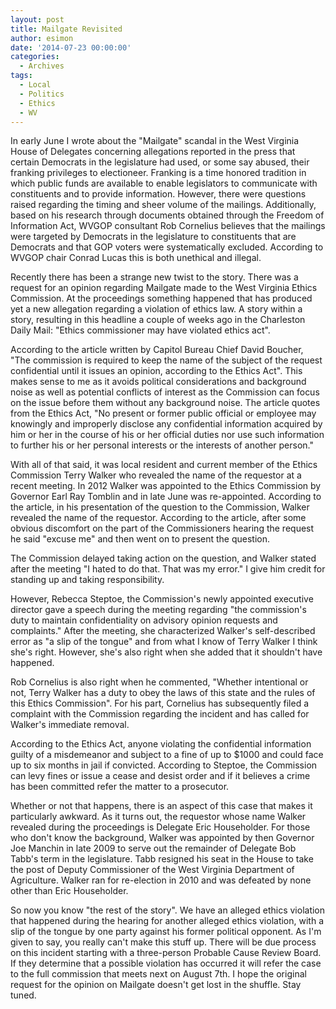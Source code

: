 ```yaml
---
layout: post
title: Mailgate Revisited
author: esimon
date: '2014-07-23 00:00:00'
categories:
  - Archives
tags:
  - Local
  - Politics
  - Ethics
  - WV
---
```

In early June I wrote about the "Mailgate" scandal in the West Virginia House of Delegates concerning allegations reported in the press that certain Democrats in the legislature had used, or some say abused, their franking privileges to electioneer. Franking is a time honored tradition in which public funds are available to enable legislators to communicate with constituents and to provide information. However, there were questions raised regarding the timing and sheer volume of the mailings. Additionally, based on his research through documents obtained through the Freedom of Information Act, WVGOP consultant Rob Cornelius believes that the mailings were targeted by Democrats in the legislature to constituents that are Democrats and that GOP voters were systematically excluded. According to WVGOP chair Conrad Lucas this is both unethical and illegal. 

Recently there has been a strange new twist to the story. There was a request for an opinion regarding Mailgate made to the West Virginia Ethics Commission. At the proceedings something happened that has produced yet a new allegation regarding a violation of ethics law. A story within a story, resulting in this headline a couple of weeks ago in the Charleston Daily Mail: "Ethics commissioner may have violated ethics act". 

According to the article written by Capitol Bureau Chief David Boucher, "The commission is required to keep the name of the subject of the request confidential until it issues an opinion, according to the Ethics Act". This makes sense to me as it avoids political considerations and background noise as well as potential conflicts of interest as the Commission can focus on the issue before them without any background noise. The article quotes from the Ethics Act, "No present or former public official or employee may knowingly and improperly disclose any confidential information acquired by him or her in the course of his or her official duties nor use such information to further his or her personal interests or the interests of another person." 

With all of that said, it was local resident and current member of the Ethics Commission Terry Walker who revealed the name of the requestor at a recent meeting. In 2012 Walker was appointed to the Ethics Commission by Governor Earl Ray Tomblin and in late June was re-appointed. According to the article, in his presentation of the question to the Commission, Walker revealed the name of the requestor. According to the article, after some obvious discomfort on the part of the Commissioners hearing the request he said "excuse me" and then went on to present the question. 

The Commission delayed taking action on the question, and Walker stated after the meeting "I hated to do that. That was my error." I give him credit for standing up and taking responsibility. 

However, Rebecca Steptoe, the Commission's newly appointed executive director gave a speech during the meeting regarding "the commission's duty to maintain confidentiality on advisory opinion requests and complaints." After the meeting, she characterized Walker's self-described error as "a slip of the tongue" and from what I know of Terry Walker I think she's right. However, she's also right when she added that it shouldn't have happened. 

Rob Cornelius is also right when he commented, "Whether intentional or not, Terry Walker has a duty to obey the laws of this state and the rules of this Ethics Commission". For his part, Cornelius has subsequently filed a complaint with the Commission regarding the incident and has called for Walker's immediate removal. 

According to the Ethics Act, anyone violating the confidential information guilty of a misdemeanor and subject to a fine of up to $1000 and could face up to six months in jail if convicted. According to Steptoe, the Commission can levy fines or issue a cease and desist order and if it believes a crime has been committed refer the matter to a prosecutor. 

Whether or not that happens, there is an aspect of this case that makes it particularly awkward. As it turns out, the requestor whose name Walker revealed during the proceedings is Delegate Eric Householder. For those who don't know the background, Walker was appointed by then Governor Joe Manchin in late 2009 to serve out the remainder of Delegate Bob Tabb's term in the legislature. Tabb resigned his seat in the House to take the post of Deputy Commissioner of the West Virginia Department of Agriculture. Walker ran for re-election in 2010 and was defeated by none other than Eric Householder. 

So now you know "the rest of the story". We have an alleged ethics violation that happened during the hearing for another alleged ethics violation, with a slip of the tongue by one party against his former political opponent. As I'm given to say, you really can't make this stuff up. There will be due process on this incident starting with a three-person Probable Cause Review Board. If they determine that a possible violation has occurred it will refer the case to the full commission that meets next on August 7th. I hope the original request for the opinion on Mailgate doesn't get lost in the shuffle. Stay tuned.

